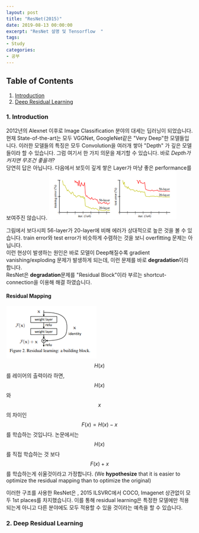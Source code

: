```yaml
---
layout: post
title: "ResNet(2015)"
date: 2019-08-13 00:00:00
excerpt: "ResNet 설명 및 Tensorflow  "  
tags:
- Study
categories:
- 공부
---
```

## Table of Contents 
1. [Introduction](#intro)
2. [Deep Residual Learning](#res)


### 1. Introduction<a name="intro"></a>
2012년의 Alexnet 이후로 Image Classification 분야의 대세는 딥러닝이 되었습니다. 현재 State-of-the-art는 모두 VGGNet, GoogleNet같은 "Very Deep"한 모델들입니다.   이러한 모델들의 특징은 모두 Convolution을 여러개 쌓아 "Depth" 가 깊은 모델들이라 할 수 있습니다. 그럼 여기서 한 가지 의문을 제기할 수 있습니다.
바로 *Depth가 커지면 무조건 좋을까?*   
당연히 답은 아닙니다. 다음에서 보듯이 깊게 쌓은 Layer가 마냥 좋은 performance를 보여주진 않습니다.
![Graph1](https://github.com/dghg/dghg.github.io/raw/master/_posts/img/1-res.PNG)  
  
그림에서 보다시피 56-layer가 20-layer에 비해 에러가 상대적으로 높은 것을 볼 수 있습니다. train error와 test error가 비슷하게 수렴하는 것을 보니 overfitting 문제는 아닙니다.  
이런 현상이 발생하는 원인은 바로 모델이 Deep해질수록 gradient vanishing/exploding 문제가 발생하게 되는데, 이런 문제를 바로 **degradation**이라 합니다.  
ResNet은 **degradation**문제를 "Residual Block"이라 부르는 shortcut-connection을 이용해 해결 하였습니다.  
  
#### Residual Mapping
![Block](https://github.com/dghg/dghg.github.io/raw/master/_posts/img/2-res.PNG)  
$$ H(x) $$를 레이어의 출력이라 하면, $$ H(x) $$ 와 $$ x $$의 차이인 $$F(x) = H(x) - x $$ 를 학습하는 것입니다. 논문에서는 $$ H(x) $$를 직접 학습하는 것 보다 $$ F(x) + x $$를 학습하는게 쉬울것이라고 가정합니다. (We **hypothesize** that it is easier to optimize the residual mapping than to optimize the original)  
  
이러한 구조를 사용한 ResNet은 , 2015 ILSVRC에서 COCO, Imagenet 상관없이 모두 1st places를 차지했습니다. 이를 통해 residual learning은 특정한 모델에만 적용되는게 아니고 다른 분야에도 모두 적용할 수 있을 것이라는 예측을 할 수 있습니다.  
  
  
### 2. Deep Residual Learning <a name="res"></a>
